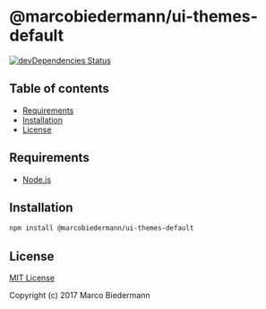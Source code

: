 # @marcobiedermann/ui-themes-default

[![devDependencies Status](https://david-dm.org/marcobiedermann/ui/dev-status.svg?path=packages/ui-themes-default)](https://david-dm.org/marcobiedermann/ui?path=packages/ui-themes-default&type=dev)

## Table of contents

* [Requirements](#requirements)
* [Installation](#installation)
* [License](#license)

## Requirements

* [Node.js](https://nodejs.org)

## Installation

```sh
npm install @marcobiedermann/ui-themes-default
```

## License

[MIT License](LICENSE)

Copyright (c) 2017 Marco Biedermann
